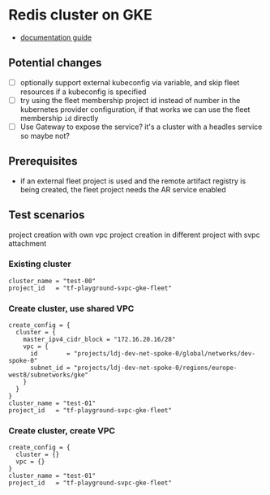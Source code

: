 # Redis cluster on GKE

- [documentation guide](https://cloud.google.com/kubernetes-engine/docs/tutorials/upgrading-stateful-workload)

## Potential changes

- [ ] optionally support external kubeconfig via variable, and skip fleet resources if a kubeconfig is specified
- [ ] try using the fleet membership project id instead of number in the kubernetes provider configuration, if that works we can use the fleet membership `id` directly
- [ ] Use Gateway to expose the service? it's a cluster with a headles service so maybe not?

## Prerequisites

- if an external fleet project is used and the remote artifact registry is being created, the fleet project needs the AR service enabled

## Test scenarios

project creation with own vpc
project creation in different project with svpc attachment

### Existing cluster

```hcl
cluster_name = "test-00"
project_id   = "tf-playground-svpc-gke-fleet"
```

### Create cluster, use shared VPC

```hcl
create_config = {
  cluster = {
    master_ipv4_cidr_block = "172.16.20.16/28"
    vpc = {
      id        = "projects/ldj-dev-net-spoke-0/global/networks/dev-spoke-0"
      subnet_id = "projects/ldj-dev-net-spoke-0/regions/europe-west8/subnetworks/gke"
    }
  }
}
cluster_name = "test-01"
project_id   = "tf-playground-svpc-gke-fleet"
```

### Create cluster, create VPC

```hcl
create_config = {
  cluster = {}
  vpc = {}
}
cluster_name = "test-01"
project_id   = "tf-playground-svpc-gke-fleet"
```
